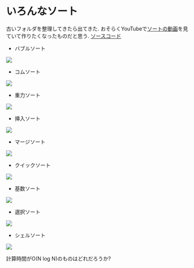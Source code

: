 # いろんなソート

古いフォルダを整理してきたら出てきた. おそらくYouTubeで[ソートの動画](https://www.youtube.com/watch?v=kPRA0W1kECg)を見ていて作りたくなったものだと思う. 
[ソースコード](https://github.com/masataka123/math/blob/master/sort/sort.ipynb)

- バブルソート

![](https://masataka123.github.io/blog3/sub6/sort/sort_bubble.gif)

- コムソート

![](https://masataka123.github.io/blog3/sub6/sort/sort_comb.gif)

- 重力ソート

![](https://masataka123.github.io/blog3/sub6/sort/sort_gravity.gif)

- 挿入ソート

![](https://masataka123.github.io/blog3/sub6/sort/sort_intersection.gif)

- マージソート

![](https://masataka123.github.io/blog3/sub6/sort/sort_merge.gif)

- クイックソート

![](https://masataka123.github.io/blog3/sub6/sort/sort_quick.gif)

- 基数ソート

![](https://masataka123.github.io/blog3/sub6/sort/sort_radix.gif)

- 選択ソート

![](https://masataka123.github.io/blog3/sub6/sort/sort_selection.gif)

- シェルソート

![](https://masataka123.github.io/blog3/sub6/sort/sort_selection.gif)


計算時間がO(N log N)のものはどれだろうか?